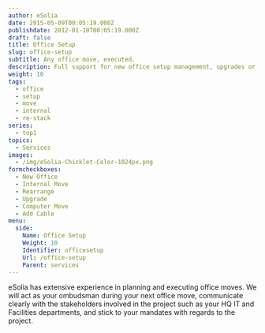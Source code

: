 ```yaml
---
author: eSolia
date: 2015-05-09T00:05:19.000Z
publishdate: 2012-01-10T00:05:19.000Z
draft: false
title: Office Setup
slug: office-setup
subtitle: Any office move, executed.
description: Full support for new office setup management, upgrades or internal moves - from eSolia Inc.
weight: 10
tags:
  - office
  - setup
  - move
  - internal
  - re-stack
series:
  - top1
topics:
  - Services
images:
  - /img/eSolia-Chicklet-Color-1024px.png
formcheckboxes:
  - New Office
  - Internal Move
  - Rearrange
  - Upgrade
  - Computer Move
  - Add Cable
menu:
  side:
    Name: Office Setup
    Weight: 10
    Identifier: officesetup
    Url: /office-setup
    Parent: services
---
```


eSolia has extensive experience in planning and executing office moves. We will act as your ombudsman during your next office move, communicate clearly with the stakeholders involved in the project such as your HQ IT and Facilities departments, and stick to your mandates with regards to the project.
